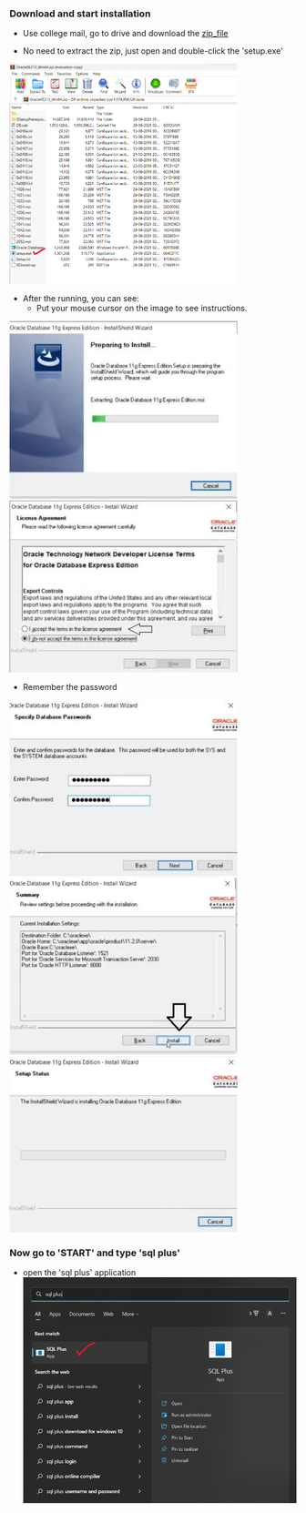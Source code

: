 ### Download and start installation

* Use college mail, go to drive and download the [zip_file](https://drive.google.com/drive/folders/16MCEMFbHjtlix31bOx_wI8adU1nD5j2j)

* No need to extract the zip, just open and double-click the 'setup.exe'

<img src="images/setup.png" title="setup.exe" width="400"/>

* After the running, you can see:
   * Put your mouse cursor on the image to see instructions.
<img src="images/inst1.jpeg" title="Installing..wait" width="400"/>

<img src="images/inst2.jpeg" title="Accept the agreements" width="400"/>

* Remember the password

<img src="images/inst3.jpeg" title="Set Password" width="400"/>

<img src="images/inst4.jpeg" title="Click 'Install'" width="400"/>

<img src="images/inst5.jpeg" title="Loading...FInished" width="400"/>

<br>

### Now go to 'START' and type 'sql plus'
* open the 'sql plus' application
![img](images/sqlplus_search.png)